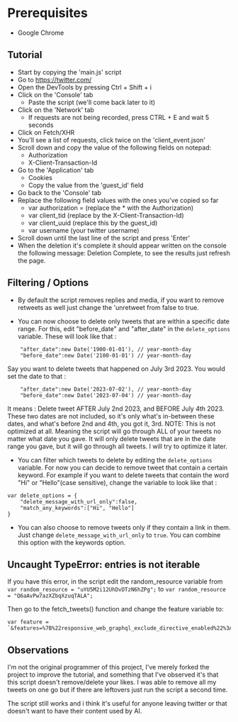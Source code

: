 # Prerequisites
- Google Chrome

## Tutorial

- Start by copying the 'main.js' script
- Go to https://twitter.com/
- Open the DevTools by pressing Ctrl + Shift + i
- Click on the 'Console' tab
  - Paste the script (we'll come back later to it)
- Click on the 'Network' tab
  - If requests are not being recorded, press CTRL + E and wait 5 seconds
- Click on Fetch/XHR
- You'll see a list of requests, click twice on the 'client_event.json'
- Scroll down and copy the value of the following fields on notepad:
  - Authorization
  - X-Client-Transaction-Id
- Go to the 'Application' tab
  - Cookies
  - Copy the value from the 'guest_id' field
- Go back to the 'Console' tab
- Replace the following field values with the ones you've copied so far
  - var authorization = (replace the * with the Authorization)
  - var client_tid (replace by the X-Client-Transaction-Id)
  - var client_uuid (replace this by the guest_id)
  - var username (your twitter username)
- Scroll down until the last line of the script and press 'Enter'
- When the deletion it's complete it should appear written on the console the following message: Deletion Complete, to see the results just refresh the page.

## Filtering / Options

- By default the script removes replies and media, if you want to remove retweets as well just change the 'unretweet from false to true.

- You can now choose to delete only tweets that are within a specific date range. For this, edit "before_date" and "after_date" in the `delete_options` variable. These will look like that :
```
	"after_date":new Date('1900-01-01'), // year-month-day
	"before_date":new Date('2100-01-01') // year-month-day
```
Say you want to delete tweets that happened on July 3rd 2023. You would set the date to that :
```
	"after_date":new Date('2023-07-02'), // year-month-day
	"before_date":new Date('2023-07-04') // year-month-day
```
It means : Delete tweet AFTER July 2nd 2023, and BEFORE July 4th 2023. These two dates are not included, so it's only what's in-between these dates, and what's before 2nd and 4th, you got it, 3rd.
NOTE: This is not optimized at all. Meaning the script will go through ALL of your tweets no matter what date you gave. It will only delete tweets that are in the date range you gave, but it will go through all tweets. I will try to optimize it later.

- You can filter which tweets to delete by editing the `delete_options` variable. For now you can decide to remove tweet that contain a certain keyword. For example if you want to delete tweets that contain the word "Hi" or "Hello"(case sensitive), change the variable to look like that :
```
var delete_options = {
	"delete_message_with_url_only":false,
	"match_any_keywords":["Hi", "Hello"]
}
```
- You can also choose to remove tweets only if they contain a link in them. Just change `delete_message_with_url_only` to `true`. You can combine this option with the keywords option.

## Uncaught TypeError: entries is not iterable

If you have this error, in the script edit the random_resource variable from
`var random_resource = "uYU5M2i12UhDvDTzN6hZPg";`
to
`var random_resource = "Q6aAvPw7azXZbqXzuqTALA";`

Then go to the fetch_tweets() function and change the feature variable to:
```
var feature = `&features=%7B%22responsive_web_graphql_exclude_directive_enabled%22%3Atrue%2C%22verified_phone_label_enabled%22%3Afalse%2C%22creator_subscriptions_tweet_preview_api_enabled%22%3Atrue%2C%22responsive_web_graphql_timeline_navigation_enabled%22%3Atrue%2C%22responsive_web_graphql_skip_user_profile_image_extensions_enabled%22%3Afalse%2C%22tweetypie_unmention_optimization_enabled%22%3Atrue%2C%22responsive_web_edit_tweet_api_enabled%22%3Atrue%2C%22graphql_is_translatable_rweb_tweet_is_translatable_enabled%22%3Atrue%2C%22view_counts_everywhere_api_enabled%22%3Atrue%2C%22longform_notetweets_consumption_enabled%22%3Atrue%2C%22responsive_web_twitter_article_tweet_consumption_enabled%22%3Afalse%2C%22tweet_awards_web_tipping_enabled%22%3Afalse%2C%22freedom_of_speech_not_reach_fetch_enabled%22%3Atrue%2C%22standardized_nudges_misinfo%22%3Atrue%2C%22tweet_with_visibility_results_prefer_gql_limited_actions_policy_enabled%22%3Atrue%2C%22longform_notetweets_rich_text_read_enabled%22%3Atrue%2C%22longform_notetweets_inline_media_enabled%22%3Atrue%2C%22responsive_web_media_download_video_enabled%22%3Afalse%2C%22responsive_web_enhance_cards_enabled%22%3Afalse%7D"`
```

## Observations

I'm not the original programmer of this project, I've merely forked the project to improve the tutorial, and something that I've observed it's that this script doesn't remove/delete your likes. I was able to remove all my tweets on one go but if there are leftovers just run the script a second time.

The script still works and i think it's useful for anyone leaving twitter or that doesn't want to have their content used by AI.
